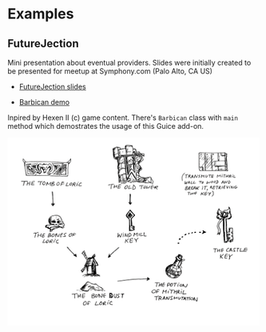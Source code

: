 
# Examples

## FutureJection

Mini presentation about eventual providers. Slides were initially created to be presented for meetup 
at Symphony.com (Palo Alto, CA US)

* [FutureJection slides](FutureJection.pdf)

* [Barbican demo](barbican/)

Inpired by Hexen II (c) game content. There's `Barbican` class with `main`
method which demostrates the usage of this Guice add-on.

![Barbican Puzzle](barbican.jpg)